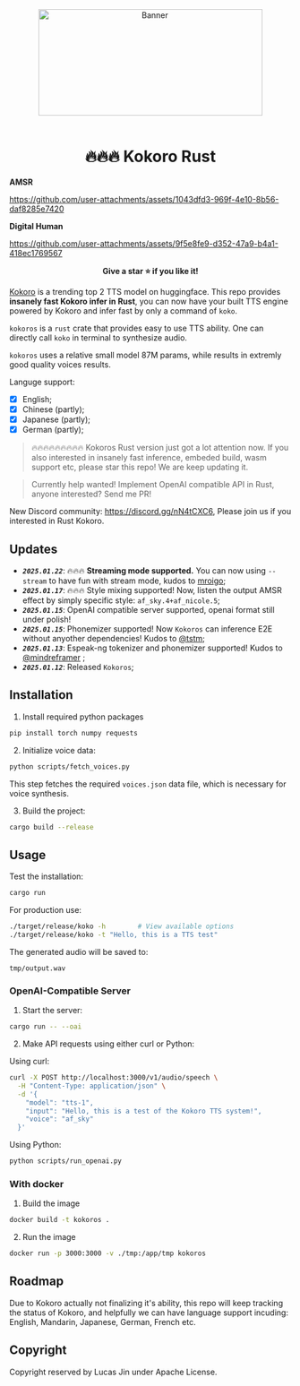 <div align="center">
  <img src="https://img2023.cnblogs.com/blog/3572323/202501/3572323-20250112184100378-907988670.jpg" alt="Banner" width="400" height="190">
</div>
<br>
<h1 align="center">🔥🔥🔥 Kokoro Rust</h1>

**AMSR**

https://github.com/user-attachments/assets/1043dfd3-969f-4e10-8b56-daf8285e7420

**Digital Human**

https://github.com/user-attachments/assets/9f5e8fe9-d352-47a9-b4a1-418ec1769567

<p align="center">
  <b>Give a star ⭐ if you like it!</b>
</p>

[Kokoro](https://huggingface.co/hexgrad/Kokoro-82M) is a trending top 2 TTS model on huggingface.
This repo provides **insanely fast Kokoro infer in Rust**, you can now have your built TTS engine powered by Kokoro and infer fast by only a command of `koko`.

`kokoros` is a `rust` crate that provides easy to use TTS ability.
One can directly call `koko` in terminal to synthesize audio.

`kokoros` uses a relative small model 87M params, while results in extremly good quality voices results.

Languge support:

- [x] English;
- [x] Chinese (partly);
- [x] Japanese (partly);
- [x] German (partly);

> 🔥🔥🔥🔥🔥🔥🔥🔥🔥 Kokoros Rust version just got a lot attention now. If you also interested in insanely fast inference, embeded build, wasm support etc, please star this repo! We are keep updating it.

> Currently help wanted! Implement OpenAI compatible API in Rust, anyone interested? Send me PR!

New Discord community: https://discord.gg/nN4tCXC6, Please join us if you interested in Rust Kokoro.

## Updates

- **_`2025.01.22`_**: 🔥🔥🔥 **Streaming mode supported.** You can now using `--stream` to have fun with stream mode, kudos to [mroigo](https://github.com/mrorigo);
- **_`2025.01.17`_**: 🔥🔥🔥 Style mixing supported! Now, listen the output AMSR effect by simply specific style: `af_sky.4+af_nicole.5`;
- **_`2025.01.15`_**: OpenAI compatible server supported, openai format still under polish!
- **_`2025.01.15`_**: Phonemizer supported! Now `Kokoros` can inference E2E without anyother dependencies! Kudos to [@tstm](https://github.com/tstm);
- **_`2025.01.13`_**: Espeak-ng tokenizer and phonemizer supported! Kudos to [@mindreframer](https://github.com/mindreframer) ;
- **_`2025.01.12`_**: Released `Kokoros`;

## Installation

1. Install required python packages

```bash
pip install torch numpy requests
```

2. Initialize voice data:

```bash
python scripts/fetch_voices.py
```

This step fetches the required `voices.json` data file, which is necessary for voice synthesis.

3. Build the project:

```bash
cargo build --release
```

## Usage

Test the installation:

```bash
cargo run
```

For production use:

```bash
./target/release/koko -h        # View available options
./target/release/koko -t "Hello, this is a TTS test"
```

The generated audio will be saved to:

```
tmp/output.wav
```

### OpenAI-Compatible Server

1. Start the server:

```bash
cargo run -- --oai
```

2. Make API requests using either curl or Python:

Using curl:

```bash
curl -X POST http://localhost:3000/v1/audio/speech \
  -H "Content-Type: application/json" \
  -d '{
    "model": "tts-1",
    "input": "Hello, this is a test of the Kokoro TTS system!",
    "voice": "af_sky"
  }'
```

Using Python:

```bash
python scripts/run_openai.py
```

### With docker

1. Build the image

```bash
docker build -t kokoros .
```

2. Run the image

```bash
docker run -p 3000:3000 -v ./tmp:/app/tmp kokoros
```

## Roadmap

Due to Kokoro actually not finalizing it's ability, this repo will keep tracking the status of Kokoro, and helpfully we can have language support incuding: English, Mandarin, Japanese, German, French etc.

## Copyright

Copyright reserved by Lucas Jin under Apache License.
